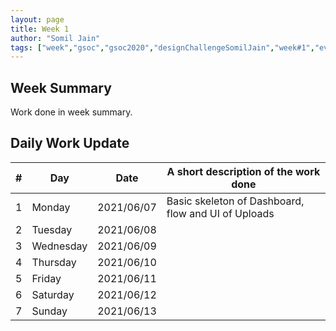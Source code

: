 ```yaml
---
layout: page
title: Week 1
author: "Somil Jain"
tags: ["week","gsoc","gsoc2020","designChallengeSomilJain","week#1","eval#1"]
---
```


## Week Summary

 
Work done in week summary.

## Daily Work Update

|\#|Day|Date|A short description of the work done|  
|---	|---	|---	|---	|  
|1   	| Monday 	|   2021/06/07	| Basic skeleton of Dashboard, flow and UI of Uploads |  
|2   	| Tuesday  	|   2021/06/08	| 	 |  
|3   	| Wednesday  	|  2021/06/09 	|  |  
|4   	| Thursday  	|   2021/06/10	|  |  
|5   	| Friday  	|   2021/06/11	|  |
|6   	| Saturday  	|   2021/06/12	|  |  
|7   	| Sunday  	|   2021/06/13	| |
